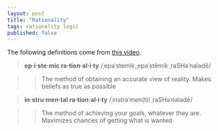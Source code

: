 ```yaml
---
layout: post
title: "Rationality"
tags: rationality logic
published: false
---
```


The following definitions come
from [this video](https://www.youtube.com/watch?v=Fv1nMc-k0N4).

> __ep·i·ste·mic ra·tion·al·i·ty__ /ˌepəˈstemik,ˌepəˈstēmik ˌraSHəˈnalədē/

> > The method of obtaining an accurate view of reality. Makes beliefs as true
> as possible

> __in·stru·men·tal ra·tion·al·i·ty__ /ˌinstrəˈmen(t)l ˌraSHəˈnalədē/

> > The method of achieving your goals, whatever they are. Maximizes chances of
> getting what is wanted

<!-- Using rationality to change feelings? -->
